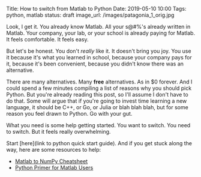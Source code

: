 Title: How to switch from Matlab to Python
Date: 2019-05-10 10:00
Tags: python, matlab
status: draft
image_url: /images/patagonia_1_orig.jpg

Look, I get it. You already know Matlab. All your s@#%'s already written in Matlab. Your company, your lab, or your school is already paying for Matlab. It feels comfortable. It feels easy.

But let's be honest. You don't *really* like it. It doesn't bring you joy. You use it because it's what you learned in school, because your company pays for it, because it's been convenient, because you didn't know there was an alternative.

There are many alternatives. Many **free** alternatives. As in $0 forever. And I could spend a few minutes compiling a list of reasons why you should pick Python. But you're already reading this post, so I'll assume I don't have to do that. Some will argue that if you're going to invest time learning a new language, it should be C++, or Go, or Julia or blah blah blah, but for some reason you feel drawn to Python. Go with your gut.

What you need is some help getting started. You want to switch. You need to switch. But it feels really overwhelming.

Start [here](link to python quick start guide). And if you get stuck along the way, here are some resources to help:

- [Matlab to NumPy Cheatsheet](link)
- [Python Primer for Matlab Users](link)
